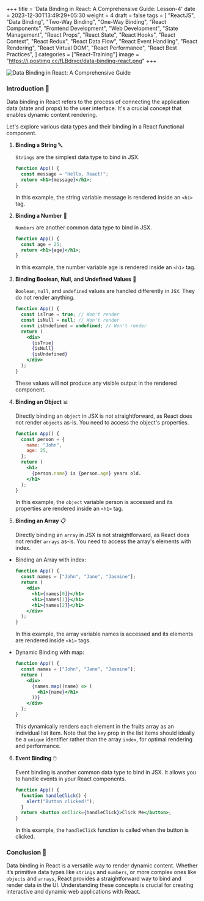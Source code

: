 +++
title = 'Data Binding in React: A Comprehensive Guide: Lesson-4'
date = 2023-12-30T13:49:29+05:30
weight = 4
draft = false
tags =  [
  "ReactJS",
  "Data Binding",
  "Two-Way Binding",
  "One-Way Binding",
  "React Components",
  "Frontend Development",
  "Web Development",
  "State Management",
  "React Props",
  "React State",
  "React Hooks",
  "React Context",
  "React Redux",
  "React Data Flow",
  "React Event Handling",
  "React Rendering",
  "React Virtual DOM",
  "React Performance",
  "React Best Practices",
]
categories = ["React-Training"]
image = "https://i.postimg.cc/fLBdrxcr/data-binding-react.png"
+++

![Data Binding in React: A Comprehensive Guide](https://i.postimg.cc/fLBdrxcr/data-binding-react.png)

### Introduction 🌟

Data binding in React refers to the process of connecting the application data (state and props) to the user interface. It's a crucial concept that enables dynamic content rendering.

Let's explore various data types and their binding in a React functional component.

1. **Binding a String** 🔤

   `Strings` are the simplest data type to bind in JSX.

   ```jsx
   function App() {
     const message = "Hello, React!";
     return <h1>{message}</h1>;
   }
   ```

   In this example, the string variable message is rendered inside an `<h1>` tag.

2. **Binding a Number** 🔢

   `Numbers` are another common data type to bind in JSX.

   ```jsx
   function App() {
     const age = 25;
     return <h1>{age}</h1>;
   }
   ```

   In this example, the number variable age is rendered inside an `<h1>` tag.

3. **Binding Boolean, Null, and Undefined Values** 🚫

   `Boolean`, `null`, and `undefined` values are handled differently in `JSX`. They do not render anything.

   ```jsx
   function App() {
     const isTrue = true; // Won't render
     const isNull = null; // Won't render
     const isUndefined = undefined; // Won't render
     return (
       <div>
         {isTrue}
         {isNull}
         {isUndefined}
       </div>
     );
   }
   ```

   These values will not produce any visible output in the rendered component.

4. **Binding an Object** 📊

   Directly binding an `object` in JSX is not straightforward, as React does not render `objects` as-is. You need to access the object's properties.

   ```jsx
   function App() {
     const person = {
       name: "John",
       age: 25,
     };
     return (
       <h1>
         {person.name} is {person.age} years old.
       </h1>
     );
   }
   ```

   In this example, the `object` variable person is accessed and its properties are rendered inside an `<h1>` tag.

5. **Binding an Array** 📋

   Directly binding an `array` in JSX is not straightforward, as React does not render `arrays` as-is. You need to access the array's elements with index.

- Binding an Array with index:

  ```jsx
  function App() {
    const names = ["John", "Jane", "Jasmine"];
    return (
      <div>
        <h1>{names[0]}</h1>
        <h1>{names[1]}</h1>
        <h1>{names[2]}</h1>
      </div>
    );
  }
  ```

  In this example, the array variable names is accessed and its elements are rendered inside `<h1>` tags.

- Dynamic Binding with map:

  ```jsx
  function App() {
    const names = ["John", "Jane", "Jasmine"];
    return (
      <div>
        {names.map((name) => (
          <h1>{name}</h1>
        ))}
      </div>
    );
  }
  ```

  This dynamically renders each element in the fruits array as an individual list item. Note that the `key` prop in the list items should ideally be a `unique` identifier rather than the array `index`, for optimal rendering and performance.

6. **Event Binding** 🖱️

   Event binding is another common data type to bind in JSX. It allows you to handle events in your React components.

   ```jsx
   function App() {
     function handleClick() {
       alert("Button clicked!");
     }
     return <button onClick={handleClick}>Click Me</button>;
   }
   ```

   In this example, the `handleClick` function is called when the button is clicked.

### Conclusion 🌈

Data binding in React is a versatile way to render dynamic content. Whether it’s primitive data types like `strings` and `numbers`, or more complex ones like `objects` and `arrays`, React provides a straightforward way to bind and render data in the UI. Understanding these concepts is crucial for creating interactive and dynamic web applications with React.
